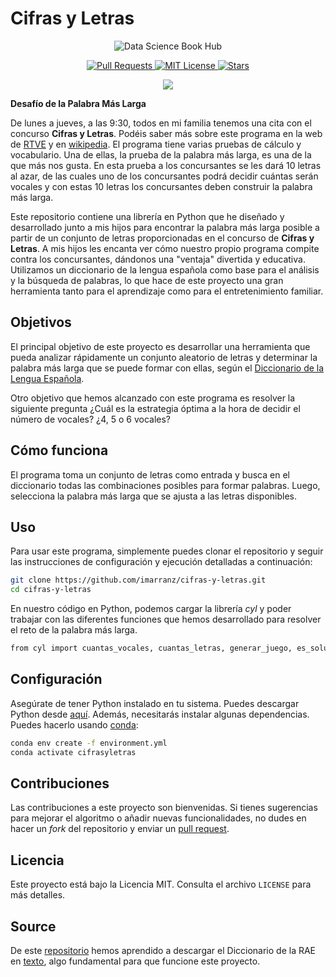 
# Cifras y Letras


<p align="center">
  <img src="https://repository-images.githubusercontent.com/794474602/0a00e1e9-4f4f-40ed-9673-31d20c16ae56" alt="Data Science Book Hub">
</p>

<p align="center">
  <a href="https://github.com/imarranz/cifras-y-letras/pulls">
    <img src="https://img.shields.io/badge/PRs-welcome-brightgreen.svg?longCache=true" alt="Pull Requests">
  </a>
  <a href="LICENSE.md">
    <img src="https://img.shields.io/badge/License-MIT-red.svg?longCache=true" alt="MIT License">
  </a>
   <a href="https://github.com/imarranz/cifras-y-letras"><img src="https://img.shields.io/github/stars/imarranz/cifras-y-letras" alt="Stars"/></a>
  </a>
</p>

<p align="center">
  <a href="https://twitter.com/imarranz" target="_blank">
    <img src="https://img.shields.io/twitter/follow/imarranz.svg?logo=twitter">
  </a>
</p>


**Desafío de la Palabra Más Larga**

De lunes a jueves, a las 9:30, todos en mi familia tenemos una cita con el concurso **Cifras y Letras**. Podéis saber más sobre este programa en la web de [RTVE](https://www.rtve.es/play/videos/cifras-y-letras/?media=tve) y en [wikipedia](https://es.wikipedia.org/wiki/Cifras_y_letras). El programa tiene varias pruebas de cálculo y vocabulario. Una de ellas, la prueba de la palabra más larga, es una de la que más nos gusta. En esta prueba a los concursantes se les dará 10 letras al azar, de las cuales uno de los concursantes podrá decidir cuántas serán vocales y con estas 10 letras los concursantes deben construir la palabra más larga.

Este repositorio contiene una librería en Python que he diseñado y desarrollado junto a mis hijos para encontrar la palabra más larga posible a partir de un conjunto de letras proporcionadas en el concurso de **Cifras y Letras**. A mis hijos les encanta ver cómo nuestro propio programa compite contra los concursantes, dándonos una "ventaja" divertida y educativa. Utilizamos un diccionario de la lengua española como base para el análisis y la búsqueda de palabras, lo que hace de este proyecto una gran herramienta tanto para el aprendizaje como para el entretenimiento familiar.

## Objetivos

El principal objetivo de este proyecto es desarrollar una herramienta que pueda analizar rápidamente un conjunto aleatorio de letras y determinar la palabra más larga que se puede formar con ellas, según el [Diccionario de la Lengua Española](https://www.rae.es/).

Otro objetivo que hemos alcanzado con este programa es resolver la siguiente pregunta ¿Cuál es la estrategia óptima a la hora de decidir el número de vocales? ¿4, 5 o 6 vocales?

## Cómo funciona

El programa toma un conjunto de letras como entrada y busca en el diccionario todas las combinaciones posibles para formar palabras. Luego, selecciona la palabra más larga que se ajusta a las letras disponibles.

## Uso

Para usar este programa, simplemente puedes clonar el repositorio y seguir las instrucciones de configuración y ejecución detalladas a continuación:

```bash
git clone https://github.com/imarranz/cifras-y-letras.git
cd cifras-y-letras
```

En nuestro código en Python, podemos cargar la librería _cyl_ y poder trabajar con las diferentes funciones que hemos desarrollado para resolver el reto de la palabra más larga.

```bash
from cyl import cuantas_vocales, cuantas_letras, generar_juego, es_solucion, mejor_solucion, reemplazar_acentos
```

## Configuración

Asegúrate de tener Python instalado en tu sistema. Puedes descargar Python desde [aquí](https://www.python.org/downloads/). Además, necesitarás instalar algunas dependencias. Puedes hacerlo usando [conda](https://docs.conda.io/en/latest/):

```bash
conda env create -f environment.yml
conda activate cifrasyletras
```

## Contribuciones

Las contribuciones a este proyecto son bienvenidas. Si tienes sugerencias para mejorar el algoritmo o añadir nuevas funcionalidades, no dudes en hacer un _fork_ del repositorio y enviar un [pull request](https://github.com/imarranz/cifras-y-letras/pulls).

## Licencia

Este proyecto está bajo la Licencia MIT. Consulta el archivo `LICENSE` para más detalles.

## Source

De este [repositorio](https://github.com/JorgeDuenasLerin/diccionario-espanol-txt) hemos aprendido a descargar el Diccionario de la RAE en [texto](/data/rae.txt), algo fundamental para que funcione este proyecto.



